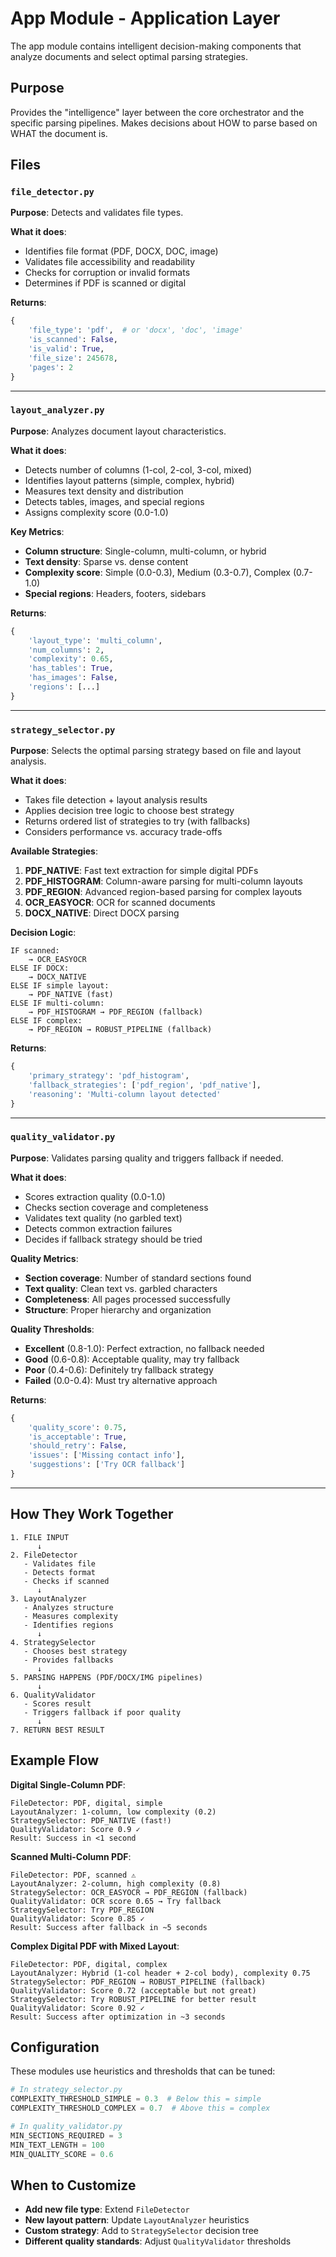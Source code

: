 # App Module - Application Layer

The app module contains intelligent decision-making components that analyze documents and select optimal parsing strategies.

## Purpose

Provides the "intelligence" layer between the core orchestrator and the specific parsing pipelines. Makes decisions about HOW to parse based on WHAT the document is.

## Files

### `file_detector.py`

**Purpose**: Detects and validates file types.

**What it does**:

- Identifies file format (PDF, DOCX, DOC, image)
- Validates file accessibility and readability
- Checks for corruption or invalid formats
- Determines if PDF is scanned or digital

**Returns**:

```python
{
    'file_type': 'pdf',  # or 'docx', 'doc', 'image'
    'is_scanned': False,
    'is_valid': True,
    'file_size': 245678,
    'pages': 2
}
```

---

### `layout_analyzer.py`

**Purpose**: Analyzes document layout characteristics.

**What it does**:

- Detects number of columns (1-col, 2-col, 3-col, mixed)
- Identifies layout patterns (simple, complex, hybrid)
- Measures text density and distribution
- Detects tables, images, and special regions
- Assigns complexity score (0.0-1.0)

**Key Metrics**:

- **Column structure**: Single-column, multi-column, or hybrid
- **Text density**: Sparse vs. dense content
- **Complexity score**: Simple (0.0-0.3), Medium (0.3-0.7), Complex (0.7-1.0)
- **Special regions**: Headers, footers, sidebars

**Returns**:

```python
{
    'layout_type': 'multi_column',
    'num_columns': 2,
    'complexity': 0.65,
    'has_tables': True,
    'has_images': False,
    'regions': [...]
}
```

---

### `strategy_selector.py`

**Purpose**: Selects the optimal parsing strategy based on file and layout analysis.

**What it does**:

- Takes file detection + layout analysis results
- Applies decision tree logic to choose best strategy
- Returns ordered list of strategies to try (with fallbacks)
- Considers performance vs. accuracy trade-offs

**Available Strategies**:

1. **PDF_NATIVE**: Fast text extraction for simple digital PDFs
2. **PDF_HISTOGRAM**: Column-aware parsing for multi-column layouts
3. **PDF_REGION**: Advanced region-based parsing for complex layouts
4. **OCR_EASYOCR**: OCR for scanned documents
5. **DOCX_NATIVE**: Direct DOCX parsing

**Decision Logic**:

```
IF scanned:
    → OCR_EASYOCR
ELSE IF DOCX:
    → DOCX_NATIVE
ELSE IF simple layout:
    → PDF_NATIVE (fast)
ELSE IF multi-column:
    → PDF_HISTOGRAM → PDF_REGION (fallback)
ELSE IF complex:
    → PDF_REGION → ROBUST_PIPELINE (fallback)
```

**Returns**:

```python
{
    'primary_strategy': 'pdf_histogram',
    'fallback_strategies': ['pdf_region', 'pdf_native'],
    'reasoning': 'Multi-column layout detected'
}
```

---

### `quality_validator.py`

**Purpose**: Validates parsing quality and triggers fallback if needed.

**What it does**:

- Scores extraction quality (0.0-1.0)
- Checks section coverage and completeness
- Validates text quality (no garbled text)
- Detects common extraction failures
- Decides if fallback strategy should be tried

**Quality Metrics**:

- **Section coverage**: Number of standard sections found
- **Text quality**: Clean text vs. garbled characters
- **Completeness**: All pages processed successfully
- **Structure**: Proper hierarchy and organization

**Quality Thresholds**:

- **Excellent** (0.8-1.0): Perfect extraction, no fallback needed
- **Good** (0.6-0.8): Acceptable quality, may try fallback
- **Poor** (0.4-0.6): Definitely try fallback strategy
- **Failed** (0.0-0.4): Must try alternative approach

**Returns**:

```python
{
    'quality_score': 0.75,
    'is_acceptable': True,
    'should_retry': False,
    'issues': ['Missing contact info'],
    'suggestions': ['Try OCR fallback']
}
```

---

## How They Work Together

```
1. FILE INPUT
      ↓
2. FileDetector
   - Validates file
   - Detects format
   - Checks if scanned
      ↓
3. LayoutAnalyzer
   - Analyzes structure
   - Measures complexity
   - Identifies regions
      ↓
4. StrategySelector
   - Chooses best strategy
   - Provides fallbacks
      ↓
5. PARSING HAPPENS (PDF/DOCX/IMG pipelines)
      ↓
6. QualityValidator
   - Scores result
   - Triggers fallback if poor quality
      ↓
7. RETURN BEST RESULT
```

## Example Flow

**Digital Single-Column PDF**:

```
FileDetector: PDF, digital, simple
LayoutAnalyzer: 1-column, low complexity (0.2)
StrategySelector: PDF_NATIVE (fast!)
QualityValidator: Score 0.9 ✓
Result: Success in <1 second
```

**Scanned Multi-Column PDF**:

```
FileDetector: PDF, scanned ⚠️
LayoutAnalyzer: 2-column, high complexity (0.8)
StrategySelector: OCR_EASYOCR → PDF_REGION (fallback)
QualityValidator: OCR score 0.65 → Try fallback
StrategySelector: Try PDF_REGION
QualityValidator: Score 0.85 ✓
Result: Success after fallback in ~5 seconds
```

**Complex Digital PDF with Mixed Layout**:

```
FileDetector: PDF, digital, complex
LayoutAnalyzer: Hybrid (1-col header + 2-col body), complexity 0.75
StrategySelector: PDF_REGION → ROBUST_PIPELINE (fallback)
QualityValidator: Score 0.72 (acceptable but not great)
StrategySelector: Try ROBUST_PIPELINE for better result
QualityValidator: Score 0.92 ✓
Result: Success after optimization in ~3 seconds
```

## Configuration

These modules use heuristics and thresholds that can be tuned:

```python
# In strategy_selector.py
COMPLEXITY_THRESHOLD_SIMPLE = 0.3  # Below this = simple
COMPLEXITY_THRESHOLD_COMPLEX = 0.7  # Above this = complex

# In quality_validator.py
MIN_SECTIONS_REQUIRED = 3
MIN_TEXT_LENGTH = 100
MIN_QUALITY_SCORE = 0.6
```

## When to Customize

- **Add new file type**: Extend `FileDetector`
- **New layout pattern**: Update `LayoutAnalyzer` heuristics
- **Custom strategy**: Add to `StrategySelector` decision tree
- **Different quality standards**: Adjust `QualityValidator` thresholds
